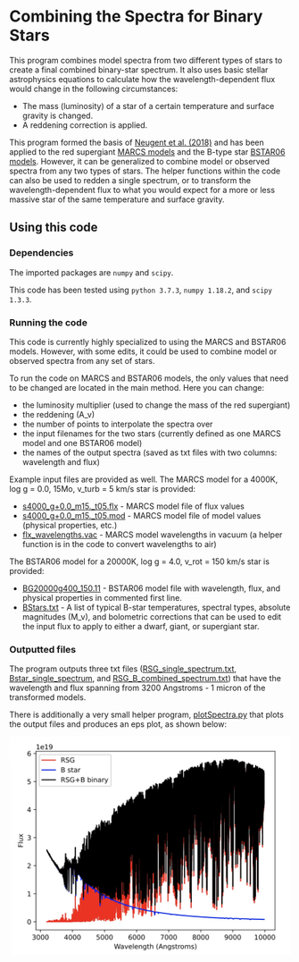 # Combining the Spectra for Binary Stars

This program combines model spectra from two different types of stars to create a final combined binary-star spectrum. It also uses basic stellar astrophysics equations to calculate how the wavelength-dependent flux would change in the following circumstances:
* The mass (luminosity) of a star of a certain temperature and surface gravity is changed.
* A reddening correction is applied.

This program formed the basis of [Neugent et al. (2018)](https://ui.adsabs.harvard.edu/abs/2018AJ....156..225N/abstract) and has been applied to the red supergiant [MARCS models](https://marcs.astro.uu.se) and the B-type star [BSTAR06 models](http://tlusty.oca.eu/Tlusty2002/tlusty-frames-BS06.html). However, it can be generalized to combine model or observed spectra from any two types of stars. The helper functions within the code can also be used to redden a single spectrum, or to transform the wavelength-dependent flux to what you would expect for a more or less massive star of the same temperature and surface gravity.

## Using this code

### Dependencies

The imported packages are `numpy` and `scipy`.

This code has been tested using `python 3.7.3`, `numpy 1.18.2`, and `scipy 1.3.3`.

### Running the code

This code is currently highly specialized to using the MARCS and BSTAR06 models. However, with some edits, it could be used to combine model or observed spectra from any set of stars. 

To run the code on MARCS and BSTAR06 models, the only values that need to be changed are located in the main method. Here you can change:
* the luminosity multiplier (used to change the mass of the red supergiant)
* the reddening (A_v)
* the number of points to interpolate the spectra over
* the input filenames for the two stars (currently defined as one MARCS model and one BSTAR06 model)
* the names of the output spectra (saved as txt files with two columns: wavelength and flux)

Example input files are provided as well. The MARCS model for a 4000K, log g = 0.0, 15Mo, v_turb = 5 km/s star is provided:
* [s4000_g+0.0_m15._t05.flx](https://github.com/KNeugent/BinaryStarSpectraCombine/blob/main/s4000_g%2B0.0_m15._t05.flx) - MARCS model file of flux values
* [s4000_g+0.0_m15._t05.mod](https://github.com/KNeugent/BinaryStarSpectraCombine/blob/main/s4000_g%2B0.0_m15._t05.mod) - MARCS model file of model values (physical properties, etc.)
* [flx_wavelengths.vac](https://github.com/KNeugent/BinaryStarSpectraCombine/blob/main/flx_wavelengths.vac) - MARCS model wavelengths in vacuum (a helper function is in the code to convert wavelengths to air)

The BSTAR06 model for a 20000K, log g = 4.0, v_rot = 150 km/s star is provided:
* [BG20000g400_150.11](https://github.com/KNeugent/BinaryStarSpectraCombine/blob/main/BG20000g400_150.11) - BSTAR06 model file with wavelength, flux, and physical properties in commented first line.
* [BStars.txt](https://github.com/KNeugent/BinaryStarSpectraCombine/blob/main/BStars.txt) - A list of typical B-star temperatures, spectral types, absolute magnitudes (M_v), and bolometric corrections that can be used to edit the input flux to apply to either a dwarf, giant, or supergiant star.

### Outputted files

The program outputs three txt files ([RSG_single_spectrum.txt](https://github.com/KNeugent/BinaryStarSpectraCombine/blob/main/RSG_single_spectrum.txt), [Bstar_single_spectrum](https://github.com/KNeugent/BinaryStarSpectraCombine/blob/main/Bstar_single_spectrum.txt), and [RSG_B_combined_spectrum.txt](https://github.com/KNeugent/BinaryStarSpectraCombine/blob/main/RSG_B_combined_spectrum.txt)) that have the wavelength and flux spanning from 3200 Angstroms - 1 micron of the transformed models.

There is additionally a very small helper program, [plotSpectra.py](https://github.com/KNeugent/BinaryStarSpectraCombine/blob/main/plotSpectra.py) that plots the output files and produces an eps plot, as shown below:

![RSGbinarySpectrum](https://github.com/KNeugent/BinaryStarSpectraCombine/blob/main/RSGbinarySpectrum.jpg)